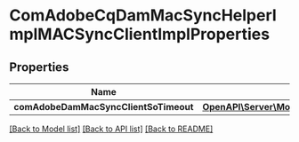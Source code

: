# ComAdobeCqDamMacSyncHelperImplMACSyncClientImplProperties

## Properties
Name | Type | Description | Notes
------------ | ------------- | ------------- | -------------
**comAdobeDamMacSyncClientSoTimeout** | [**OpenAPI\Server\Model\ConfigNodePropertyInteger**](ConfigNodePropertyInteger.md) |  | [optional] 

[[Back to Model list]](../README.md#documentation-for-models) [[Back to API list]](../README.md#documentation-for-api-endpoints) [[Back to README]](../README.md)


